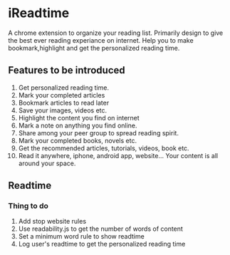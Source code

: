 # iReadtime
A chrome extension to organize your reading list. 
Primarily design to give the best ever reading experiance on internet. 
Help you to make bookmark,highlight and get the personalized reading time. 

## Features to be introduced
1. Get personalized reading time. 
2. Mark your completed articles 
3. Bookmark articles to read later 
4. Save your images, videos etc. 
5. Highlight the content you find on internet
6. Mark a note on anything you find online.
7. Share among your peer group to spread reading spirit.
8. Mark your completed books, novels etc. 
9. Get the recommended articles, tutorials, videos, book etc. 
10. Read it anywhere, iphone, android app, website... Your content is all around your space.


## Readtime

### Thing to do
1. Add stop website rules 
2. Use readability.js to get the number of words of content 
3. Set a minimum word rule to show readtime
4. Log user's readtime to get the personalized reading time

